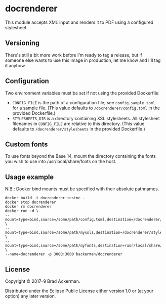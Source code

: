 # docrenderer

This module accepts XML input and renders it to PDF using a configured
stylesheet.

## Versioning

There's still a bit more work before I'm ready to tag a release, but
if someone else wants to use this image in production, let me know and
I'll tag it anyhow.

## Configuration

Two environment variables must be set if not using the provided
Dockerfile:

* `CONFIG_FILE` is the path of a configuration file; see
`config.sample.toml` for a sample file. (This value defaults to
`/docrenderer/config.toml` in the provided Dockerfile.)
* `STYLESHEETS_DIR` is a directory containing XSL stylesheets. All
stylesheet filenames in `CONFIG_FILE` are relative to this
directory. (This value defaults to `/docrenderer/stylesheets` in the
provided Dockerfile.)

## Custom fonts

To use fonts beyond the Base 14, mount the directory containing the
fonts you wish to use into /usr/local/share/fonts on the host.

## Usage example

N.B.: Docker bind mounts must be specified with their absolute
pathnames.

    docker build -t docrenderer:testme .
    docker stop docrenderer
    docker rm docrenderer
    docker run -d \
    --mount=type=bind,source=/some/path/config.toml,destination=/docrenderer/config.toml \
    --mount=type=bind,source=/some/path/myxsls,destination=/docrenderer/stylesheets \
    --mount=type=bind,source=/some/path/myfonts,destination=/usr/local/share/fonts \
    --name=docrenderer -p 3000:3000 backerman/docrenderer

## License

Copyright © 2017&ndash;9 Brad Ackerman.

Distributed under the Eclipse Public License either version 1.0 or (at
your option) any later version.
